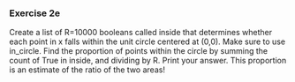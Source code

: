 ### Exercise 2e

Create a list of R=10000 booleans called inside that determines whether each point in x falls within the unit circle centered at (0,0). Make sure to use in_circle.
Find the proportion of points within the circle by summing the count of True in inside, and dividing by R.
Print your answer. This proportion is an estimate of the ratio of the two areas!
